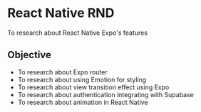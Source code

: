 # React Native RND

To research about React Native Expo's features

## Objective

- To research about Expo router
- To research about using Emotion for styling
- To research about view transition effect using Expo
- To research about authentication integrating with Supabase
- To research about animation in React Native
